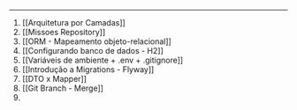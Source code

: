 ___
1. [[Arquitetura por Camadas]]
2. [[Missoes Repository]]
3. [[ORM - Mapeamento objeto-relacional]]
4. [[Configurando banco de dados - H2]]
5. [[Variáveis de ambiente + .env + .gitignore]]
6. [[Introdução a Migrations - Flyway]]
7. [[DTO x Mapper]]
8. [[Git Branch - Merge]]
9. 
